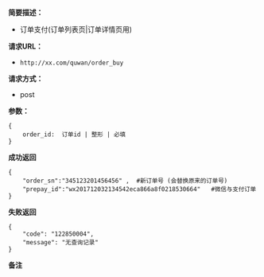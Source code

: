  
**简要描述：** 

- 订单支付(订单列表页|订单详情页用)

**请求URL：** 
- ` http://xx.com/quwan/order_buy `
  
**请求方式：**
- post

**参数：** 
```
{
    order_id:  订单id | 整形 | 必填
} 

```




 **成功返回**
```
{
    "order_sn":"345123201456456" ,  #新订单号 (会替换原来的订单号)
    "prepay_id":"wx201712032134542eca866a8f0218530664"   #微信与支付订单
}
```

 **失败返回** 

```
{
    "code": "122850004",
    "message": "无查询记录"
}

```

 **备注** 
```

```
